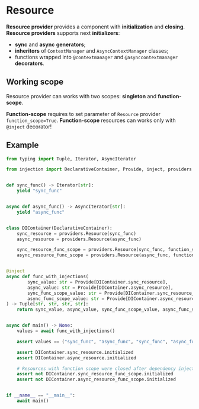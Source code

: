 # Resource

**Resource provider** provides a component with **initialization** and **closing**.
**Resource providers** supports next **initializers**:
* **sync** and **async** **generators**;
* **inheritors** of `ContextManager` and `AsyncContextManager` classes;
* functions wrapped into `@contextmanager` and `@asynccontextmanager` **decorators**.

## Working scope
Resource provider can works with two scopes: **singleton** and **function-scope**.

**Function-scope** requires to set parameter of `Resource` provider `function_scope=True`.
**Function-scope** resources can works only with `@inject` decorator!

## Example
```python
from typing import Tuple, Iterator, AsyncIterator

from injection import DeclarativeContainer, Provide, inject, providers


def sync_func() -> Iterator[str]:
    yield "sync_func"


async def async_func() -> AsyncIterator[str]:
    yield "async_func"


class DIContainer(DeclarativeContainer):
    sync_resource = providers.Resource(sync_func)
    async_resource = providers.Resource(async_func)

    sync_resource_func_scope = providers.Resource(sync_func, function_scope=True)
    async_resource_func_scope = providers.Resource(async_func, function_scope=True)


@inject
async def func_with_injections(
        sync_value: str = Provide[DIContainer.sync_resource],
        async_value: str = Provide[DIContainer.async_resource],
        sync_func_scope_value: str = Provide[DIContainer.sync_resource_func_scope],
        async_func_scope_value: str = Provide[DIContainer.async_resource_func_scope]
) -> Tuple[str, str, str, str]:
    return sync_value, async_value, sync_func_scope_value, async_func_scope_value


async def main() -> None:
    values = await func_with_injections()

    assert values == ("sync_func", "async_func", "sync_func", "async_func")

    assert DIContainer.sync_resource.initialized
    assert DIContainer.async_resource.initialized

    # Resources with function scope were closed after dependency injection
    assert not DIContainer.sync_resource_func_scope.initialized
    assert not DIContainer.async_resource_func_scope.initialized


if __name__ == "__main__":
    await main()
```

